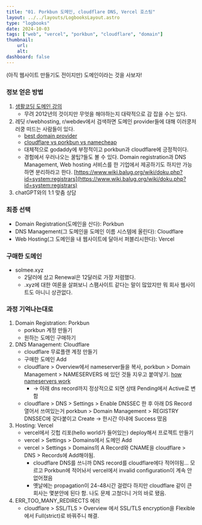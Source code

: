 ```yaml
---
title: "01. Porkbun 도메인, cloudflare DNS, Vercel 호스팅"
layout: ../../layouts/LogbooksLayout.astro
type: "logbooks"
date: 2024-10-03
tags: ["web", "vercel", "porkbun", "cloudflare", "domain"]
thumbnail:
	url:
	alt:
dashboard: false
---
```

(아직 웹사이트 만들기도 전이지만) 도메인이라는 것을 사보자!

### 정보 얻은 방법
1. [생활코딩 도메인 강의](https://www.inflearn.com/course/%EC%9D%B8%ED%84%B0%EB%84%B7-%EA%B8%B0%EB%B3%B8-%EB%8F%84%EB%A9%94%EC%9D%B8-%ED%98%B8%EC%8A%A4%ED%8A%B8-%ED%8F%AC%EC%9B%8C%EB%94%A9-%EC%95%8C%EC%95%84%EB%B3%B4%EA%B8%B0?srsltid=AfmBOoqeouKDI0tDz9vjqYTsc_zwd21a2H8K5v1YKmKfF1_uoZLvnepz "https://www.inflearn.com/course/%EC%9D%B8%ED%84%B0%EB%84%B7-%EA%B8%B0%EB%B3%B8-%EB%8F%84%EB%A9%94%EC%9D%B8-%ED%98%B8%EC%8A%A4%ED%8A%B8-%ED%8F%AC%EC%9B%8C%EB%94%A9-%EC%95%8C%EC%95%84%EB%B3%B4%EA%B8%B0?srsltid=AfmBOoqeouKDI0tDz9vjqYTsc_zwd21a2H8K5v1YKmKfF1_uoZLvnepz")
	- 무려 2012년의 것이지만 무엇을 해야하는지 대략적으로 감 잡을 수는 있다.
2. 레딧 r/webhosting, r/webdev에서 검색하면 도메인 provider들에 대해 이러쿵저러쿵 떠드는 사람들이 있다.
	- [best domain provider](https://www.reddit.com/r/webhosting/comments/1dnjqgy/best_domain_provider/ "https://www.reddit.com/r/webhosting/comments/1dnjqgy/best_domain_provider/") 
	- [cloudflare vs porkbun vs namecheap](https://www.reddit.com/r/webdev/comments/1c8xc8p/cloudflare_vs_porkbun_vs_namecheap_an_opinion_if/ "https://www.reddit.com/r/webdev/comments/1c8xc8p/cloudflare_vs_porkbun_vs_namecheap_an_opinion_if/")
	- 대체적으로 godaddy에 부정적이고 porkbun과 cloudflare에 긍정적이다.
	- 경험에서 우러나오는 꿀팁?들도 볼 수 있다. Domain registration과 DNS Management, Web hosting 서비스를 한 기업에서 제공하기도 하지만 가능하면 분리하라고 한다. [https://www.wiki.balug.org/wiki/doku.php?id=system:registrars](https://www.wiki.balug.org/wiki/doku.php?id=system:registrars)
3. chatGPT와의 1:1 맞춤 상담

### 최종 선택
- Domain Registration(도메인을 산다): Porkbun
- DNS Management(그 도메인을 도메인 이름 시스템에 올린다): Cloudflare
- Web Hosting(그 도메인을 내 웹사이트에 달아서 퍼블리시한다): Vercel

### 구매한 도메인
- solmee.xyz
	- 2달러에 샀고 Renewal은 12달러로 가장 저렴했다.
	- .xyz에 대한 여론을 살펴보니 스팸사이트 같다는 말이 많았지만 뭐 회사 웹사이트도 아니니 상관없다.

### 과정 기억나는대로
1. Domain Registration: Porkbun
	- porkbun 계정 만들기
	- 원하는 도메인 구매하기
2. DNS Management: Cloudflare
	- cloudflare 무료플랜 계정 만들기
	- 구매한 도메인 Add
	- cloudflare > Overview에서 nameserver들을 복사, porkbun > Domain Management > NAMESERVERS 에 있던 것들 지우고 붙여넣기. [how nameservers work](https://www.youtube.com/shorts/-S1a6YqKL7Q "https://www.youtube.com/shorts/-S1a6YqKL7Q")
		- → 아래 dns record까지 정상적으로 되면 상태 Pending에서 Active로 변함
	- cloudflare > DNS > Settings > Enable DNSSEC 한 후 아래 DS Record 열어서 쓰여있는거 porkbun > Domain Management > REGISTRY DNSSEC에 갖다붙이고 Create → 한시간 이내에 Success 떴음
3. Hosting: Vercel
	- vercel에서 깃헙 리포(hello world가 들어있는) deploy해서 프로젝트 만들기
	- vercel > Settings > Domains에서 도메인 Add
	- vercel > Settings > Domains의 A Record와 CNAME을 cloudflare > DNS > Records에 Add해야됨.
		- cloudflare DNS를 쓰니까 DNS record를 cloudflare에다 적어야됨... 모르고 Porkbun에 적어놔서 vercel에서 invalid configuration이 계속 안 없어졌음
		- 옛날에는 propagation이 24-48시간 걸렸다 하지만 cloudflare 같이 큰회사는 몇분안에 된다 함. 나도 문제 고쳤더니 거의 바로 됐음.
4. ERR_TOO_MANY_REDIRECTS 에러
	- cloudflare > SSL/TLS > Overview 에서 SSL/TLS encryption을 Flexible에서 Full(strict)로 바꿔주니 해결.